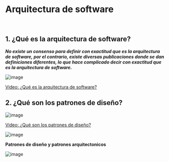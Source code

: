 # Arquitectura de software

<br>

## 1. ¿Qué es la arquitectura de software?

***No existe un consenso para definir con exactitud que es la arquitectura de software, por el contrario, existe diversas publicaciones donde se dan definiciones diferentes, lo que hace complicado decir con exactitud que es la arquitectura de software.***


![image](https://github.com/crodrigr/arquitectura-software/assets/31961588/f64def9c-eb56-43fd-8b3d-15d3138f5242)

[Video: ¿Qué es la arquitectura de software?](https://www.youtube.com/watch?v=7ukajubprdE&list=PLFHx3afTdaY0hvX2NXRxMVM3j5sk-3aE3&index=2)

## 2. ¿Qué son los patrones de diseño?

![image](https://github.com/crodrigr/arquitectura-software/assets/31961588/b1670697-fe6f-4538-8588-29741f2788b2)


[Video: ¿Qué son los patrones de diseño?](https://www.youtube.com/watch?v=pk-lawTRbmg)

![image](https://github.com/crodrigr/arquitectura-software/assets/31961588/584adfd8-0e99-47ff-b728-7a5d0655fe8f)

**Patrones de diseño y patrones arquitectonicos**

![image](https://github.com/crodrigr/arquitectura-software/assets/31961588/a1926874-7e0c-4f35-bb59-eaa8c749eb65)
